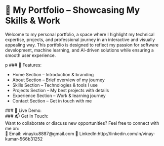 # 🚀 My Portfolio – Showcasing My Skills & Work
<p>Welcome to my personal portfolio, a space where I highlight my technical expertise, projects, and professional journey in an interactive and visually appealing way. This portfolio is designed to reflect my passion for software development, machine learning, and AI-driven solutions while ensuring a smooth user experience.</p>p
### 🎯 Features:
  <ul>
    <li>Home Section – Introduction & branding</li>
    <li>About Section – Brief overview of my journey</li>
    <li>Skills Section – Technologies & tools I use</li>
    <li>Projects Section – My best projects with details</li>
    <li>Experience Section – Work & learning journey</li>
    <li>Contact Section – Get in touch with me</li>
  </ul>
### 📌 Live Demo: <br>
### 📬 Get In Touch: <br>
Want to collaborate or discuss new opportunities? Feel free to connect with me on:<br>
📧 Email: vinayku8887@gmail.com
💼 LinkedIn:http://linkedin.com/in/vinay-kumar-566b31252

